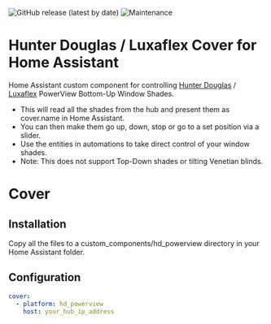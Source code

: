 ![GitHub release (latest by date)](https://img.shields.io/github/v/release/safepay/cover.hd_powerview) ![Maintenance](https://img.shields.io/maintenance/yes/2019.svg)

# Hunter Douglas / Luxaflex Cover for Home Assistant
Home Assistant custom component for controlling [Hunter Douglas](https://www.hunterdouglas.com/operating-systems/motorized/powerview-motorization) / [Luxaflex](https://www.luxaflex.com.au/products/smart-home-automation-and-motorisation/powerview-motorisation/) PowerView Bottom-Up Window Shades.

* This will read all the shades from the hub and present them as cover.name in Home Assistant.
* You can then make them go up, down, stop or go to a set position via a slider.
* Use the entities in automations to take direct control of your window shades.
* Note: This does not support Top-Down shades or tilting Venetian blinds.

# Cover
## Installation
Copy all the files to a custom_components/hd_powerview directory in your Home Assistant folder.

## Configuration
```yaml
cover:
  - platform: hd_powerview
    host: your_hub_ip_address
```
